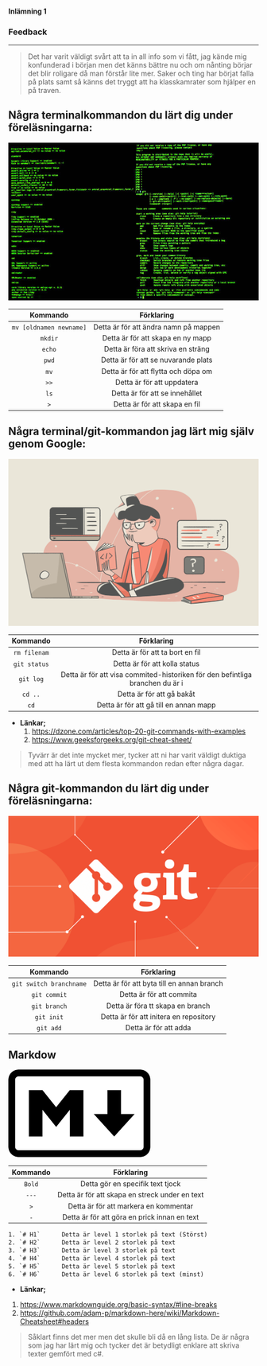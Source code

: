 #### Inlämning 1


### Feedback
____
> Det har varit väldigt svårt att ta in all info som vi fått, jag kände mig konfunderad i början men det känns bättre nu och om nånting  börjar det blir roligare då man förstår lite mer. Saker och ting har börjat falla på plats samt så känns det tryggt att ha klasskamrater som hjälper en på traven.





 ## Några terminalkommandon du lärt dig under föreläsningarna:
 ![alt text](istockphoto-1069971960-612x612.jpg)

|       Kommando            |            Förklaring                      |
|        :---:              |              :---:                         |
|  `mv [oldnamen newname]`  |  Detta är för att ändra namn på mappen     |
|    `mkdir`                |  Detta är för att skapa en ny mapp         |
|  `echo`                   |  Detta är föra att skriva en sträng        |
|  `pwd`                    |  Detta är för att se nuvarande plats       |
|  `mv`                     |  Detta är för att flytta och döpa om                                                                       |
|   `>>`                    |  Detta är för att uppdatera                |
|     `ls`                  |  Detta är för att se innehållet                                                               |
|    `>`                    |  Detta är för att skapa en fil             |

 ## Några terminal/git-kommandon jag lärt mig själv genom Google:

![alt text](coderpad-self-taught-developers.png)

|     Kommando          |              Förklaring          |
|      :---:            |                :---:             |
|`rm filenam`           | Detta är för att ta bort en fil  |
| `git status`          | Detta är för att kolla status    |
| `git log`             | Detta är för att visa commited-historiken för den befintliga branchen du är i                                |
|`cd ..`                | Detta är för att gå bakåt        | 
|`cd`                   | Detta är för att gå till en annan mapp


- **Länkar;** 
  1. https://dzone.com/articles/top-20-git-commands-with-examples
  2. https://www.geeksforgeeks.org/git-cheat-sheet/

>Tyvärr är det inte mycket mer, tycker att ni har varit väldigt duktiga med att ha  lärt ut dem flesta kommandon redan efter några dagar.





## Några git-kommandon du lärt dig under föreläsningarna: 

![alt text](git-blog-header.png)

|     Kommando            |              Förklaring                   |
|      :---:              |                :---:                      |
| `git switch branchname` | Detta är för att byta till en annan branch| 
| `git commit`            | Detta är för att commita                  |
| `git branch`            | Detta är föra tt skapa en branch          |
| `git init`              | Detta är för att initera en repository    |
| `git add`               | Detta är för att adda                     | 



## Markdow

![alt text](images.png)

|     Kommando          |              Förklaring                       |
|      :---:            |               :---:                           |
|     `Bold`            | Detta gör en specifik text tjock              |
|      `---`            | Detta är för att skapa en streck under en text|
|      `>`              | Detta är för att markera en kommentar         |
|      `-`              | Detta är för att göra en prick innan en text  |

    1. `# H1`      Detta är level 1 storlek på text (Störst)    
    2. `# H2`      Detta är level 2 storlek på text
    3. `# H3`      Detta är level 3 storlek på text
    4. `# H4`      Detta är level 4 storlek på text
    5. `# H5`      Detta är level 5 storlek på text
    6. `# H6`      Detta är level 6 storlek på text (minst)

- **Länkar;** 
 1. https://www.markdownguide.org/basic-syntax/#line-breaks
 2. https://github.com/adam-p/markdown-here/wiki/Markdown-Cheatsheet#headers

> Såklart finns det mer men det skulle bli då en lång lista. 
> De är några som jag har lärt mig och tycker det är betydligt enklare att skriva texter gemfört med c#. 
